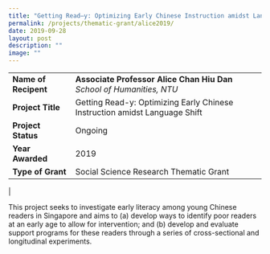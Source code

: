```yaml
---
title: "Getting Read–y: Optimizing Early Chinese Instruction amidst Language Shift"
permalink: /projects/thematic-grant/alice2019/
date: 2019-09-28
layout: post
description: ""
image: ""
---
```


|  |  |
|---|---|
| **Name of Recipent** | **Associate Professor Alice Chan Hiu Dan**<br>_School of Humanities, NTU_ |
| **Project Title** | Getting Read-y: Optimizing Early Chinese Instruction amidst Language Shift |
| **Project Status** | Ongoing |
| **Year Awarded** | 2019 |
| **Type of Grant** | Social Science Research Thematic Grant |
|

This project seeks to investigate early literacy among young Chinese readers in Singapore and aims to (a) develop ways to identify poor readers at an early age to allow for intervention; and (b) develop and evaluate support programs for these readers through a series of cross-sectional and longitudinal experiments.